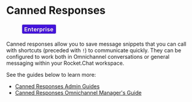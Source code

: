 # Canned Responses

<figure><img src="../../../.gitbook/assets/EnterpriseEditionTag.jpg" alt=""><figcaption></figcaption></figure>

Canned responses allow you to save message snippets that you can call with shortcuts (preceded with `!`) to communicate quickly. They can be configured to work both in Omnichannel conversations or general messaging within your Rocket.Chat workspace.

See the guides below to learn more:

* [Canned Responses Admin Guides](canned-responses-rocket.chat-admins-guides.md)
* [Canned Responses Omnichannel Manager's Guide](canned-responses-omnichannel-managers-guide/)

